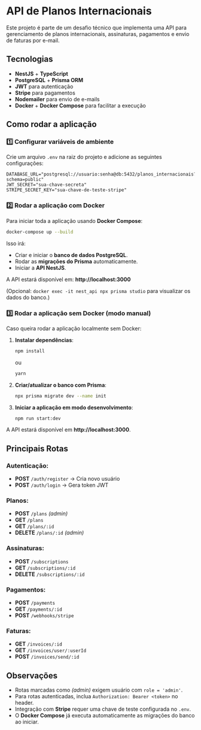 # API de Planos Internacionais

Este projeto é parte de um desafio técnico que implementa uma API para gerenciamento de planos internacionais, assinaturas, pagamentos e envio de faturas por e-mail.

## Tecnologias
- **NestJS** + **TypeScript**
- **PostgreSQL** + **Prisma ORM**
- **JWT** para autenticação
- **Stripe** para pagamentos
- **Nodemailer** para envio de e-mails
- **Docker** + **Docker Compose** para facilitar a execução

## Como rodar a aplicação

### 1️⃣ Configurar variáveis de ambiente
Crie um arquivo `.env` na raiz do projeto e adicione as seguintes configurações:

```env
DATABASE_URL="postgresql://usuario:senha@db:5432/planos_internacionais?schema=public"
JWT_SECRET="sua-chave-secreta"
STRIPE_SECRET_KEY="sua-chave-de-teste-stripe"
```

### 2️⃣ Rodar a aplicação com Docker

Para iniciar toda a aplicação usando **Docker Compose**:

```bash
docker-compose up --build
```

Isso irá:
- Criar e iniciar o **banco de dados PostgreSQL**.
- Rodar as **migrações do Prisma** automaticamente.
- Iniciar a **API NestJS**.

A API estará disponível em: **http://localhost:3000**

(Opcional: `docker exec -it nest_api npx prisma studio` para visualizar os dados do banco.)

### 3️⃣ Rodar a aplicação sem Docker (modo manual)
Caso queira rodar a aplicação localmente sem Docker:

1. **Instalar dependências**:
   ```bash
   npm install
   ```
   ou
   ```bash
   yarn
   ```

2. **Criar/atualizar o banco com Prisma**:
   ```bash
   npx prisma migrate dev --name init
   ```

3. **Iniciar a aplicação em modo desenvolvimento**:
   ```bash
   npm run start:dev
   ```

A API estará disponível em **http://localhost:3000**.

## Principais Rotas

### Autenticação:
- **POST** `/auth/register` → Cria novo usuário
- **POST** `/auth/login` → Gera token JWT

### Planos:
- **POST** `/plans` *(admin)*
- **GET** `/plans`
- **GET** `/plans/:id`
- **DELETE** `/plans/:id` *(admin)*

### Assinaturas:
- **POST** `/subscriptions`
- **GET** `/subscriptions/:id`
- **DELETE** `/subscriptions/:id`

### Pagamentos:
- **POST** `/payments`
- **GET** `/payments/:id`
- **POST** `/webhooks/stripe`

### Faturas:
- **GET** `/invoices/:id`
- **GET** `/invoices/user/:userId`
- **POST** `/invoices/send/:id`

## Observações
- Rotas marcadas como *(admin)* exigem usuário com `role = 'admin'`.
- Para rotas autenticadas, inclua `Authorization: Bearer <token>` no header.
- Integração com **Stripe** requer uma chave de teste configurada no `.env`.
- O **Docker Compose** já executa automaticamente as migrações do banco ao iniciar.


